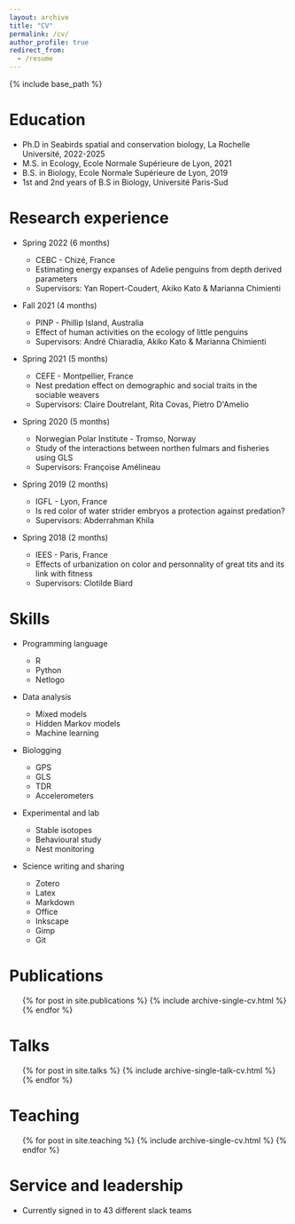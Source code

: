 ```yaml
---
layout: archive
title: "CV"
permalink: /cv/
author_profile: true
redirect_from:
  - /resume
---
```


{% include base_path %}

Education
======
* Ph.D in Seabirds spatial and conservation biology, La Rochelle Université, 2022-2025
* M.S. in Ecology, Ecole Normale Supérieure de Lyon, 2021
* B.S. in Biology, Ecole Normale Supérieure de Lyon, 2019
* 1st and 2nd years of B.S in Biology, Université Paris-Sud

Research experience
======
* Spring 2022 (6 months)
  * CEBC - Chizé, France
  * Estimating energy expanses of Adelie penguins from depth derived parameters
  * Supervisors: Yan Ropert-Coudert, Akiko Kato & Marianna Chimienti

* Fall 2021 (4 months)
  * PINP - Phillip Island, Australia
  * Effect of human activities on the ecology of little penguins
  * Supervisors: André Chiaradia, Akiko Kato & Marianna Chimienti
  
* Spring 2021 (5 months)
  * CEFE - Montpellier, France
  * Nest predation effect on demographic and social traits in the sociable weavers
  * Supervisors: Claire Doutrelant, Rita Covas, Pietro D'Amelio
  
* Spring 2020 (5 months)
  * Norwegian Polar Institute - Tromso, Norway
  * Study of the interactions between northen fulmars and fisheries using GLS
  * Supervisors: Françoise Amélineau
  
* Spring 2019 (2 months)
  * IGFL - Lyon, France
  * Is red color of water strider embryos a protection against predation?
  * Supervisors: Abderrahman Khila
  
* Spring 2018 (2 months)
  * IEES - Paris, France
  * Effects of urbanization on color and personnality of great tits and its link with fitness
  * Supervisors: Clotilde Biard
  
Skills
======
* Programming language
  * R
  * Python
  * Netlogo
  
* Data analysis
  * Mixed models
  * Hidden Markov models
  * Machine learning
  
* Biologging
  * GPS
  * GLS
  * TDR
  * Accelerometers
  
* Experimental and lab
  * Stable isotopes
  * Behavioural study
  * Nest monitoring

* Science writing and sharing
  * Zotero
  * Latex
  * Markdown
  * Office
  * Inkscape
  * Gimp
  * Git

Publications
======
  <ul>{% for post in site.publications %}
    {% include archive-single-cv.html %}
  {% endfor %}</ul>
  
Talks
======
  <ul>{% for post in site.talks %}
    {% include archive-single-talk-cv.html %}
  {% endfor %}</ul>
  
Teaching
======
  <ul>{% for post in site.teaching %}
    {% include archive-single-cv.html %}
  {% endfor %}</ul>
  
Service and leadership
======
* Currently signed in to 43 different slack teams
